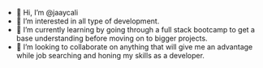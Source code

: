 - 👋 Hi, I’m @jaaycali
- 👀 I’m interested in all type of development.
- 🌱 I’m currently learning by going through a full stack bootcamp to get a base understanding before moving on to bigger projects.
- 💞️ I’m looking to collaborate on anything that will give me an advantage while job searching and honing my skills as a developer.

<!---
jaaycali/jaaycali is a ✨ special ✨ repository because its `README.md` (this file) appears on your GitHub profile.
You can click the Preview link to take a look at your changes.
--->
